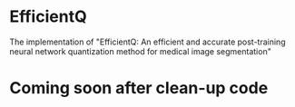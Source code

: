 # EfficientQ
The implementation of "EfficientQ: An efficient and accurate post-training neural network quantization method for medical image segmentation"
# Coming soon after clean-up code
